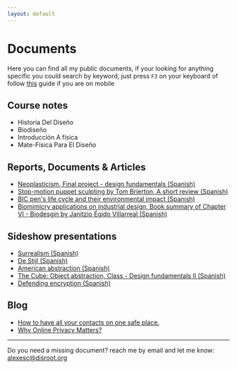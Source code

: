 ```yaml
---
layout: default
---
```



# Documents

Here you can find all my public documents, if your looking for anything specific you could search by keyword, just press <code>F3</code> on your keyboard of follow [this](http://www.businessinsider.com/text-search-command-f-on-smartphone-browsers-2018-4) guide if you are on mobile

## Course notes

* Historia Del Diseño
* Biodiseño
* Introducción A física
* Mate-Física Para El Diseño

## Reports, Documents & Articles

* [Neoplasticism, Final project - design fundamentals (Spanish)](https://mega.nz/#!aHxECLgT!8TRGmQYvw0PhQTwyo4sIY231i3mx8PpzMq8QZ_IcHaQ)
* [Stop-motion puppet sculpting by Tom Brierton, A short review (Spanish)](https://mega.nz/#!qTADhSzL!Nw1b_sPmCBqWY_Cpo9Yes8tjX0o0n8Xa-3tEA7RP_2g)
* [BIC pen's life cycle and their environmental impact (Spanish)](https://mega.nz/#!HCQEhYRA!lkinWjdqYb7J5XEpiYQPVHIvctnbjDs9L_AnEy4G5PM)  
* [Biomimicry applications on industrial design, Book summary of Chapter VI - Biodesgin by Janitzio Égido Villarreal (Spanish)](https://mega.nz/#!eepV0JqT!6KkmUieh5pgXWlzFq8ZdEbx2pDdOW36z5aascSG0-VQ)


## Sideshow presentations

* [Surrealism (Spanish)](https://slides.com/alexesc/surrealismo)
* [De Stijl (Spanish)](https://slides.com/alexesc/estilo)
* [American abstraction (Spanish)](https://slides.com/alexesc/abstraame)
* [The Cube: Object abstraction, Class -  Design fundamentals II (Spanish)](https://mega.nz/#F!HPQ3xbqA!1tEtb46zmauVYwOqi2hqGg)
* [Defending encryption (Spanish)](https://mega.nz/#!SDIgTbqA!KLVVAUfq4JNfi4VGPF7GDTCWSSpCS3dh_HGB8aDgI_w)

## Blog

* [How to have all your contacts on one safe place.](https://alejandroescalantemtz.github.io/blog/contacts.html)
* [Why Online Privacy Matters?](https://alex-esc.github.io/posts/why-online-privacy-matters.html)


---

Do you need a missing document? reach me by email and let me know: alexesc@disroot.org
